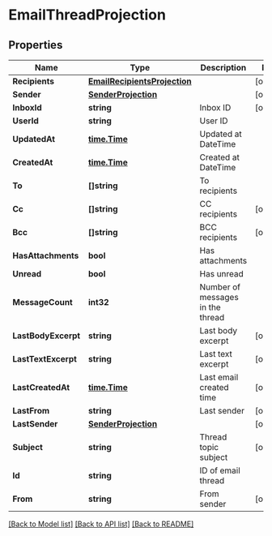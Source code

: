# EmailThreadProjection

## Properties

Name | Type | Description | Notes
------------ | ------------- | ------------- | -------------
**Recipients** | [**EmailRecipientsProjection**](EmailRecipientsProjection) |  | [optional] 
**Sender** | [**SenderProjection**](SenderProjection) |  | [optional] 
**InboxId** | **string** | Inbox ID | [optional] 
**UserId** | **string** | User ID | 
**UpdatedAt** | [**time.Time**](time.Time) | Updated at DateTime | 
**CreatedAt** | [**time.Time**](time.Time) | Created at DateTime | 
**To** | **[]string** | To recipients | 
**Cc** | **[]string** | CC recipients | [optional] 
**Bcc** | **[]string** | BCC recipients | [optional] 
**HasAttachments** | **bool** | Has attachments | 
**Unread** | **bool** | Has unread | 
**MessageCount** | **int32** | Number of messages in the thread | 
**LastBodyExcerpt** | **string** | Last body excerpt | [optional] 
**LastTextExcerpt** | **string** | Last text excerpt | [optional] 
**LastCreatedAt** | [**time.Time**](time.Time) | Last email created time | [optional] 
**LastFrom** | **string** | Last sender | [optional] 
**LastSender** | [**SenderProjection**](SenderProjection) |  | [optional] 
**Subject** | **string** | Thread topic subject | [optional] 
**Id** | **string** | ID of email thread | 
**From** | **string** | From sender | [optional] 

[[Back to Model list]](../README#documentation-for-models) [[Back to API list]](../README#documentation-for-api-endpoints) [[Back to README]](../README)


